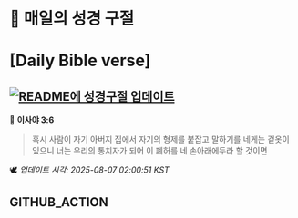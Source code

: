 # 🙏 매일의 성경 구절
# [Daily Bible verse]
## [![README에 성경구절 업데이트](https://github.com/DONGSUKA/first_test/actions/workflows/update-readme-bible.yml/badge.svg)](https://github.com/DONGSUKA/first_test/actions/workflows/update-readme-bible.yml)
<!-- START_BIBLE_VERSE -->
📖 **이사야 3:6**
> 혹시 사람이 자기 아버지 집에서 자기의 형제를 붙잡고 말하기를 네게는 겉옷이 있으니 너는 우리의 통치자가 되어 이 폐허를 네 손아래에두라 할 것이면

🕊️ _업데이트 시각: 2025-08-07 02:00:51 KST_
  <!-- END_BIBLE_VERSE -->
## GITHUB_ACTION
